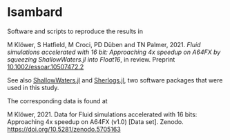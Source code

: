 # Isambard
Software and scripts to reproduce the results in

M Klöwer, S Hatfield, M Croci, PD Düben and TN Palmer, 2021. 
*Fluid simulations accelerated with 16 bit: Approaching 4x
speedup on A64FX by squeezing ShallowWaters.jl into Float16*,
in review. Preprint [10.1002/essoar.10507472.2](https://doi.org/10.1002/essoar.10507472.2)

See also [ShallowWaters.jl](https://github.com/milankl/ShallowWaters.jl) and 
[Sherlogs.jl](https://github.com/milankl/Sherlogs.jl), two software packages that were used in this study.

The corresponding data is found at 

M Klöwer, 2021.
Data for Fluid simulations accelerated with 16 bits: Approaching 4x speedup on A64FX (v1.0) [Data set].
Zenodo. https://doi.org/10.5281/zenodo.5705163


